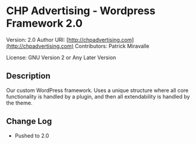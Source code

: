 # CHP Advertising - Wordpress Framework 2.0

Version: 2.0
Author URI: [http://chpadvertising.com](http://chpadvertising.com)
Contributors: Patrick Miravalle

License: GNU Version 2 or Any Later Version

## Description

Our custom WordPress framework. Uses a unique structure where all core functionality is handled by a plugin, and then all extendability is handled by the theme.

## Change Log

* Pushed to 2.0
